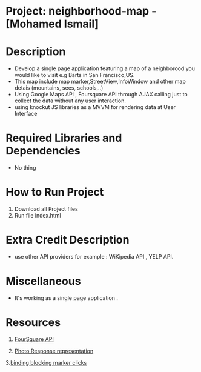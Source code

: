 # Project: neighborhood-map - [Mohamed Ismail]

# Description
   
  - Develop a single page application featuring a map of a neighborood you would like to visit e.g Barts in San Francisco,US.
  - This map include map marker,StreetView,InfoWindow and other  map detais (mountains, sees, schools,..)
  - Using Google Maps API , Foursquare API through AJAX calling just to collect the data without any user interaction.
  - using knockut JS libraries as a MVVM for rendering data at User Interface

# Required Libraries and Dependencies
   - No thing

# How to Run Project 
   1.  Download all Project files
   2.  Run file index.html

# Extra Credit Description
  - use other API providers for example :  WiKipedia API , YELP API.
 
# Miscellaneous
  - It's working as a single page application . 

# Resources
  
   1. [FourSquare API](https://api.foursquare.com/v2/venues/)
  
   2. [Photo Response representation](https://developer.foursquare.com/docs/responses/photo)
  
   3.[binding blocking marker clicks](https://discussions.udacity.com/t/click-binding-blocking-marker-clicks/35398/2) 
